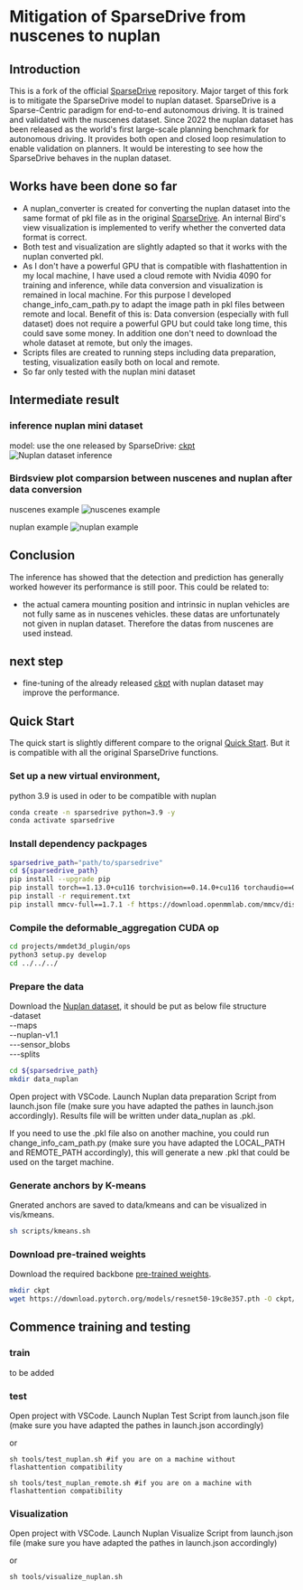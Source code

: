 # Mitigation of SparseDrive from nuscenes to nuplan

## Introduction
This is a fork of the official [SparseDrive](https://github.com/swc-17/SparseDrive) repository. Major target of this fork is to mitigate the SparseDrive model to nuplan dataset. SparseDrive is a Sparse-Centric paradigm for end-to-end autonomous driving. It is trained and validated with the nuscenes dataset. Since 2022 the nuplan dataset has been released as the world's first large-scale planning benchmark for autonomous driving. It provides both open and closed loop resimulation to enable validation on planners. It would be interesting to see how the SparseDrive behaves in the nuplan dataset. 


## Works have been done so far
- A nuplan_converter is created for converting the nuplan dataset into the same format of pkl file as in the original [SparseDrive](https://github.com/swc-17/SparseDrive). An internal Bird's view visualization is implemented to verify whether the converted data format is correct.
- Both test and visualization are slightly adapted so that it works with the nuplan converted pkl.
- As I don't have a powerful GPU that is compatible with flashattention in my local machine, I have used a cloud remote with Nvidia 4090 for training and inference, while data conversion and visualization is remained in local machine. For this purpose I developed change_info_cam_path.py to adapt the image path in pkl files between remote and local. Benefit of this is: Data conversion (especially with full dataset) does not require a powerful GPU but could take long time, this could save some money. In addition one don't need to download the whole dataset at remote, but only the images.
- Scripts files are created to running steps including data preparation, testing, visualization easily both on local and remote.
- So far only tested with the nuplan mini dataset

## Intermediate result
### inference nuplan mini dataset
model: use the one released by SparseDrive: [ckpt](https://github.com/swc-17/SparseDrive/releases/download/v1.0/sparsedrive_stage2.pth) 
![Nuplan dataset inference](docs/intermediate_result.gif)

### Birdsview plot comparsion between nuscenes and nuplan after data conversion
nuscenes example
![nuscenes example](docs/nuscenes_birdsview_example.png)

nuplan example
![nuplan example](docs/nuplan_birdsview_example.png)

## Conclusion
The inference has showed that the detection and prediction has generally worked however its performance is still poor. This could be related to: 
- the actual camera mounting position and intrinsic in nuplan vehicles are not fully same as in nuscenes vehicles. these datas are unfortunately not given in nuplan dataset. Therefore the datas from nuscenes are used instead. 

## next step
- fine-tuning of the already released [ckpt](https://github.com/swc-17/SparseDrive/releases/download/v1.0/sparsedrive_stage2.pth) with nuplan dataset may improve the performance.

## Quick Start
The quick start is slightly different compare to the orignal [Quick Start](docs/quick_start.md). But it is compatible with all the original SparseDrive functions.

### Set up a new virtual environment, 
python 3.9 is used in oder to be compatible with nuplan
```bash
conda create -n sparsedrive python=3.9 -y
conda activate sparsedrive
```

### Install dependency packpages
```bash
sparsedrive_path="path/to/sparsedrive"
cd ${sparsedrive_path}
pip install --upgrade pip
pip install torch==1.13.0+cu116 torchvision==0.14.0+cu116 torchaudio==0.13.0 --extra-index-url https://download.pytorch.org/whl/cu116
pip install -r requirement.txt
pip install mmcv-full==1.7.1 -f https://download.openmmlab.com/mmcv/dist/cu116/torch1.13/index.html
```

### Compile the deformable_aggregation CUDA op
```bash
cd projects/mmdet3d_plugin/ops
python3 setup.py develop
cd ../../../
```
### Prepare the data
Download the [Nuplan dataset](https://www.nuscenes.org/nuplan#download), it should be put as below file structure<br>
-dataset <br>
--maps<br>
--nuplan-v1.1<br>
---sensor_blobs<br>
---splits<br>

```bash
cd ${sparsedrive_path}
mkdir data_nuplan
```
Open project with VSCode. Launch Nuplan data preparation Script from launch.json file (make sure you have adapted the pathes in launch.json accordingly). Results file will be written under data_nuplan as .pkl. <br>

If you need to use the .pkl file also on another machine, you could run change_info_cam_path.py (make sure you have adapted the LOCAL_PATH and REMOTE_PATH accordingly), this will generate a new .pkl that could be used on the target machine.

### Generate anchors by K-means
Gnerated anchors are saved to data/kmeans and can be visualized in vis/kmeans.
```bash
sh scripts/kmeans.sh
```

### Download pre-trained weights
Download the required backbone [pre-trained weights](https://download.pytorch.org/models/resnet50-19c8e357.pth).
```bash
mkdir ckpt
wget https://download.pytorch.org/models/resnet50-19c8e357.pth -O ckpt/resnet50-19c8e357.pth
```

## Commence training and testing

### train
to be added

### test
Open project with VSCode. Launch Nuplan Test Script from launch.json file (make sure you have adapted the pathes in launch.json accordingly)

or

```
sh tools/test_nuplan.sh #if you are on a machine without flashattention compatibility

sh tools/test_nuplan_remote.sh #if you are on a machine with flashattention compatibility
```

### Visualization
Open project with VSCode. Launch Nuplan Visualize Script from launch.json file (make sure you have adapted the pathes in launch.json accordingly)

or

```
sh tools/visualize_nuplan.sh
```